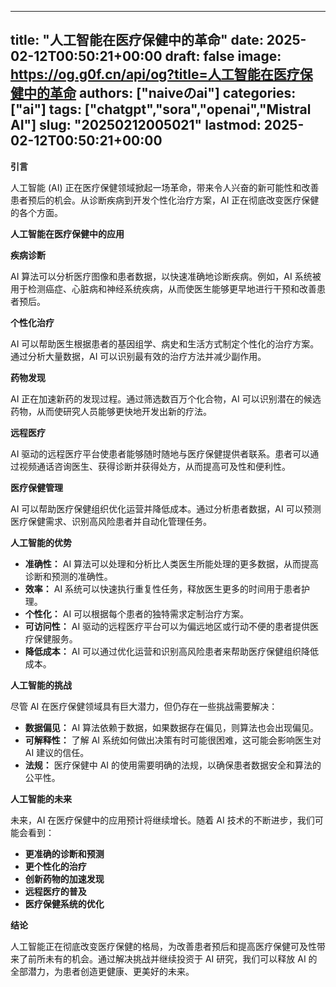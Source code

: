 
---
title: "人工智能在医疗保健中的革命"
date: 2025-02-12T00:50:21+00:00
draft: false
image: https://og.g0f.cn/api/og?title=人工智能在医疗保健中的革命
authors: ["naiveのai"]
categories: ["ai"]
tags: ["chatgpt","sora","openai","Mistral AI"]
slug: "20250212005021"
lastmod: 2025-02-12T00:50:21+00:00
---
**引言**

人工智能 (AI) 正在医疗保健领域掀起一场革命，带来令人兴奋的新可能性和改善患者预后的机会。从诊断疾病到开发个性化治疗方案，AI 正在彻底改变医疗保健的各个方面。

**人工智能在医疗保健中的应用**

**疾病诊断**

AI 算法可以分析医疗图像和患者数据，以快速准确地诊断疾病。例如，AI 系统被用于检测癌症、心脏病和神经系统疾病，从而使医生能够更早地进行干预和改善患者预后。

**个性化治疗**

AI 可以帮助医生根据患者的基因组学、病史和生活方式制定个性化的治疗方案。通过分析大量数据，AI 可以识别最有效的治疗方法并减少副作用。

**药物发现**

AI 正在加速新药的发现过程。通过筛选数百万个化合物，AI 可以识别潜在的候选药物，从而使研究人员能够更快地开发出新的疗法。

**远程医疗**

AI 驱动的远程医疗平台使患者能够随时随地与医疗保健提供者联系。患者可以通过视频通话咨询医生、获得诊断并获得处方，从而提高可及性和便利性。

**医疗保健管理**

AI 可以帮助医疗保健组织优化运营并降低成本。通过分析患者数据，AI 可以预测医疗保健需求、识别高风险患者并自动化管理任务。

**人工智能的优势**

* **准确性：** AI 算法可以处理和分析比人类医生所能处理的更多数据，从而提高诊断和预测的准确性。
* **效率：** AI 系统可以快速执行重复性任务，释放医生更多的时间用于患者护理。
* **个性化：** AI 可以根据每个患者的独特需求定制治疗方案。
* **可访问性：** AI 驱动的远程医疗平台可以为偏远地区或行动不便的患者提供医疗保健服务。
* **降低成本：** AI 可以通过优化运营和识别高风险患者来帮助医疗保健组织降低成本。

**人工智能的挑战**

尽管 AI 在医疗保健领域具有巨大潜力，但仍存在一些挑战需要解决：

* **数据偏见：** AI 算法依赖于数据，如果数据存在偏见，则算法也会出现偏见。
* **可解释性：** 了解 AI 系统如何做出决策有时可能很困难，这可能会影响医生对 AI 建议的信任。
* **法规：** 医疗保健中 AI 的使用需要明确的法规，以确保患者数据安全和算法的公平性。

**人工智能的未来**

未来，AI 在医疗保健中的应用预计将继续增长。随着 AI 技术的不断进步，我们可能会看到：

* **更准确的诊断和预测**
* **更个性化的治疗**
* **创新药物的加速发现**
* **远程医疗的普及**
* **医疗保健系统的优化**

**结论**

人工智能正在彻底改变医疗保健的格局，为改善患者预后和提高医疗保健可及性带来了前所未有的机会。通过解决挑战并继续投资于 AI 研究，我们可以释放 AI 的全部潜力，为患者创造更健康、更美好的未来。